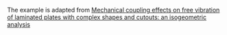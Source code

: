 The example is adapted from [Mechanical coupling effects on free vibration of laminated plates with complex shapes and cutouts: an isogeometric analysis](https://doi.org/10.1007/s40430-025-05752-1)
